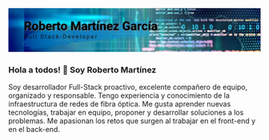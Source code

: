 <img  src='./log.JPG'>

### Hola a todos! 👋 Soy Roberto Martínez

Soy desarrollador Full-Stack proactivo, excelente compañero de equipo, organizado y responsable. Tengo experiencia y conocimiento  de la infraestructura de redes de fibra óptica. Me gusta aprender nuevas tecnologías, trabajar en equipo, proponer y desarrollar soluciones a los problemas. Me apasionan los retos que surgen al trabajar en el front-end  y en el back-end.

<!--
**Robmargar/Robmargar** is a ✨ _special_ ✨ repository because its `README.md` (this file) appears on your GitHub profile.

Here are some ideas to get you started:

- 🔭 I’m currently working on ...
- 🌱 I’m currently learning ...
- 👯 I’m looking to collaborate on ...
- 🤔 I’m looking for help with ...
- 💬 Ask me about ...
- 📫 How to reach me: ...
- 😄 Pronouns: ...
- ⚡ Fun fact: ...
-->
